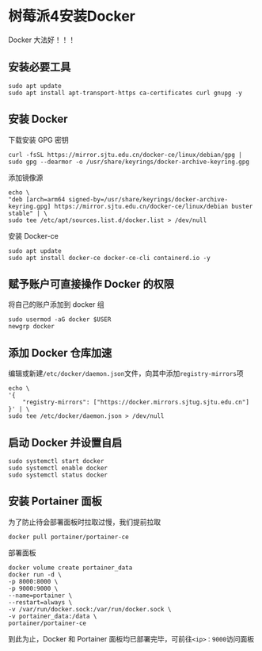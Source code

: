# 树莓派4安装Docker


Docker 大法好！！！

<!--more-->

## 安装必要工具

```shell
sudo apt update
sudo apt install apt-transport-https ca-certificates curl gnupg -y
```

## 安装 Docker

下载安装 GPG 密钥

```shell
curl -fsSL https://mirror.sjtu.edu.cn/docker-ce/linux/debian/gpg | sudo gpg --dearmor -o /usr/share/keyrings/docker-archive-keyring.gpg
```

添加镜像源

```shell
echo \
"deb [arch=arm64 signed-by=/usr/share/keyrings/docker-archive-keyring.gpg] https://mirror.sjtu.edu.cn/docker-ce/linux/debian buster stable" | \
sudo tee /etc/apt/sources.list.d/docker.list > /dev/null
```

安装 Docker-ce

```shell
sudo apt update
sudo apt install docker-ce docker-ce-cli containerd.io -y
```

## 赋予账户可直接操作 Docker 的权限

将自己的账户添加到 docker 组

```shell
sudo usermod -aG docker $USER
newgrp docker
```

## 添加 Docker 仓库加速

编辑或新建`/etc/docker/daemon.json`文件，向其中添加`registry-mirrors`项

```shell
echo \
'{
    "registry-mirrors": ["https://docker.mirrors.sjtug.sjtu.edu.cn"]
}' | \
sudo tee /etc/docker/daemon.json > /dev/null
```

## 启动 Docker 并设置自启

```shell
sudo systemctl start docker
sudo systemctl enable docker
sudo systemctl status docker
```

## 安装 Portainer 面板

为了防止待会部署面板时拉取过慢，我们提前拉取

```shell
docker pull portainer/portainer-ce
```

部署面板

```shell
docker volume create portainer_data
docker run -d \
-p 8000:8000 \
-p 9000:9000 \
--name=portainer \
--restart=always \
-v /var/run/docker.sock:/var/run/docker.sock \
-v portainer_data:/data \
portainer/portainer-ce
```

到此为止，Docker 和 Portainer 面板均已部署完毕，可前往`<ip>：9000`访问面板

